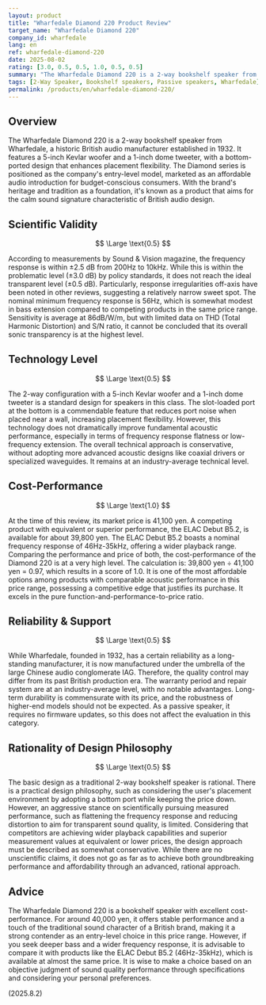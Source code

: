 ```yaml
---
layout: product
title: "Wharfedale Diamond 220 Product Review"
target_name: "Wharfedale Diamond 220"
company_id: wharfedale
lang: en
ref: wharfedale-diamond-220
date: 2025-08-02
rating: [3.0, 0.5, 0.5, 1.0, 0.5, 0.5]
summary: "The Wharfedale Diamond 220 is a 2-way bookshelf speaker from the established British manufacturer. While its measured performance doesn't reach the highest modern standards, it offers excellent cost-performance."
tags: [2-Way Speaker, Bookshelf speakers, Passive speakers, Wharfedale]
permalink: /products/en/wharfedale-diamond-220/
---
```

## Overview

The Wharfedale Diamond 220 is a 2-way bookshelf speaker from Wharfedale, a historic British audio manufacturer established in 1932. It features a 5-inch Kevlar woofer and a 1-inch dome tweeter, with a bottom-ported design that enhances placement flexibility. The Diamond series is positioned as the company's entry-level model, marketed as an affordable audio introduction for budget-conscious consumers. With the brand's heritage and tradition as a foundation, it's known as a product that aims for the calm sound signature characteristic of British audio design.

## Scientific Validity

$$ \Large \text{0.5} $$

According to measurements by Sound & Vision magazine, the frequency response is within ±2.5 dB from 200Hz to 10kHz. While this is within the problematic level (±3.0 dB) by policy standards, it does not reach the ideal transparent level (±0.5 dB). Particularly, response irregularities off-axis have been noted in other reviews, suggesting a relatively narrow sweet spot. The nominal minimum frequency response is 56Hz, which is somewhat modest in bass extension compared to competing products in the same price range. Sensitivity is average at 86dB/W/m, but with limited data on THD (Total Harmonic Distortion) and S/N ratio, it cannot be concluded that its overall sonic transparency is at the highest level.

## Technology Level

$$ \Large \text{0.5} $$

The 2-way configuration with a 5-inch Kevlar woofer and a 1-inch dome tweeter is a standard design for speakers in this class. The slot-loaded port at the bottom is a commendable feature that reduces port noise when placed near a wall, increasing placement flexibility. However, this technology does not dramatically improve fundamental acoustic performance, especially in terms of frequency response flatness or low-frequency extension. The overall technical approach is conservative, without adopting more advanced acoustic designs like coaxial drivers or specialized waveguides. It remains at an industry-average technical level.

## Cost-Performance

$$ \Large \text{1.0} $$

At the time of this review, its market price is 41,100 yen. A competing product with equivalent or superior performance, the ELAC Debut B5.2, is available for about 39,800 yen. The ELAC Debut B5.2 boasts a nominal frequency response of 46Hz-35kHz, offering a wider playback range. Comparing the performance and price of both, the cost-performance of the Diamond 220 is at a very high level. The calculation is: 39,800 yen ÷ 41,100 yen = 0.97, which results in a score of 1.0. It is one of the most affordable options among products with comparable acoustic performance in this price range, possessing a competitive edge that justifies its purchase. It excels in the pure function-and-performance-to-price ratio.

## Reliability & Support

$$ \Large \text{0.5} $$

While Wharfedale, founded in 1932, has a certain reliability as a long-standing manufacturer, it is now manufactured under the umbrella of the large Chinese audio conglomerate IAG. Therefore, the quality control may differ from its past British production era. The warranty period and repair system are at an industry-average level, with no notable advantages. Long-term durability is commensurate with its price, and the robustness of higher-end models should not be expected. As a passive speaker, it requires no firmware updates, so this does not affect the evaluation in this category.

## Rationality of Design Philosophy

$$ \Large \text{0.5} $$

The basic design as a traditional 2-way bookshelf speaker is rational. There is a practical design philosophy, such as considering the user's placement environment by adopting a bottom port while keeping the price down. However, an aggressive stance on scientifically pursuing measured performance, such as flattening the frequency response and reducing distortion to aim for transparent sound quality, is limited. Considering that competitors are achieving wider playback capabilities and superior measurement values at equivalent or lower prices, the design approach must be described as somewhat conservative. While there are no unscientific claims, it does not go as far as to achieve both groundbreaking performance and affordability through an advanced, rational approach.

## Advice

The Wharfedale Diamond 220 is a bookshelf speaker with excellent cost-performance. For around 40,000 yen, it offers stable performance and a touch of the traditional sound character of a British brand, making it a strong contender as an entry-level choice in this price range. However, if you seek deeper bass and a wider frequency response, it is advisable to compare it with products like the ELAC Debut B5.2 (46Hz-35kHz), which is available at almost the same price. It is wise to make a choice based on an objective judgment of sound quality performance through specifications and considering your personal preferences.

(2025.8.2)
